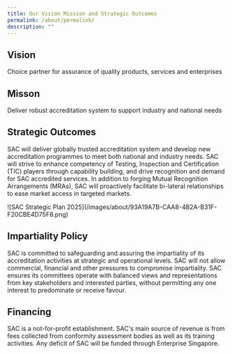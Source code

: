 ```yaml
---
title: Our Vision Mission and Strategic Outcomes
permalink: /about/permalink/
description: ""
---
```

## Vision
Choice partner for assurance of quality products, services and enterprises

## Misson
Deliver robust accreditation system to support industry and national needs

## Strategic Outcomes
SAC will deliver globally trusted accreditation system and develop new accreditation programmes to meet both national and industry needs. SAC will strive to enhance competency of Testing, Inspection and Certification (TIC) players through capability building, and drive recognition and demand for SAC accredited services. In addition to forging Mutual Recognition Arrangements (MRAs), SAC will proactively facilitate bi-lateral relationships to ease market access in targeted markets.  

!\[SAC Strategic Plan 2025\](/images/about/93A19A7B-CAA8-4B2A-B31F-F20CBE4D75F8.png)

## Impartiality Policy
SAC is committed to safeguarding and assuring the impartiality of its accreditation activities at strategic and operational levels. SAC will not allow commercial, financial and other pressures to compromise impartiality. SAC ensures its committees operate with balanced views and representations from key stakeholders and interested parties, without permitting any one interest to predominate or receive favour.

## Financing
SAC is a not-for-profit establishment. SAC's main source of revenue is from fees collected from conformity assessment bodies as well as its training activities. Any deficit of SAC will be funded through Enterprise Singapore.
